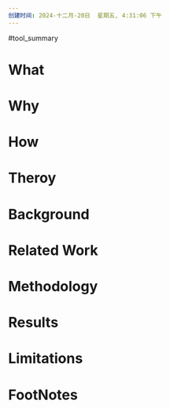 ```yaml
---
创建时间: 2024-十二月-20日  星期五, 4:31:06 下午
---
```

#tool_summary 

# What



# Why



# How



# Theroy



# Background



# Related Work




# Methodology




# Results



# Limitations


# FootNotes
